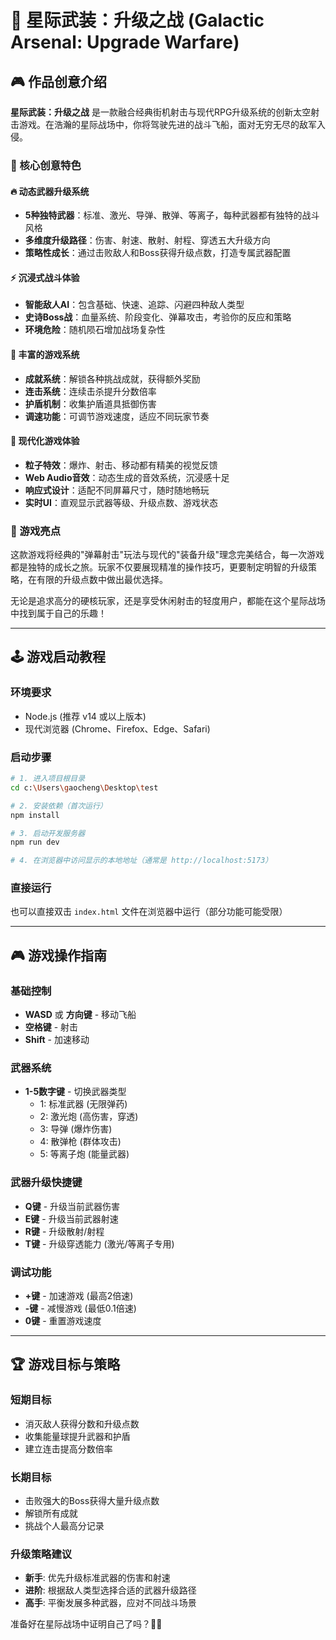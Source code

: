 # 🚀 星际武装：升级之战 (Galactic Arsenal: Upgrade Warfare)

## 🎮 作品创意介绍

**星际武装：升级之战** 是一款融合经典街机射击与现代RPG升级系统的创新太空射击游戏。在浩瀚的星际战场中，你将驾驶先进的战斗飞船，面对无穷无尽的敌军入侵。

### 🌟 核心创意特色

#### 🔥 动态武器升级系统
- **5种独特武器**：标准、激光、导弹、散弹、等离子，每种武器都有独特的战斗风格
- **多维度升级路径**：伤害、射速、散射、射程、穿透五大升级方向
- **策略性成长**：通过击败敌人和Boss获得升级点数，打造专属武器配置

#### ⚡ 沉浸式战斗体验
- **智能敌人AI**：包含基础、快速、追踪、闪避四种敌人类型
- **史诗Boss战**：血量系统、阶段变化、弹幕攻击，考验你的反应和策略
- **环境危险**：随机陨石增加战场复杂性

#### 🎯 丰富的游戏系统
- **成就系统**：解锁各种挑战成就，获得额外奖励
- **连击系统**：连续击杀提升分数倍率
- **护盾机制**：收集护盾道具抵御伤害
- **调速功能**：可调节游戏速度，适应不同玩家节奏

#### 🎨 现代化游戏体验
- **粒子特效**：爆炸、射击、移动都有精美的视觉反馈
- **Web Audio音效**：动态生成的音效系统，沉浸感十足
- **响应式设计**：适配不同屏幕尺寸，随时随地畅玩
- **实时UI**：直观显示武器等级、升级点数、游戏状态

### 🎪 游戏亮点

这款游戏将经典的"弹幕射击"玩法与现代的"装备升级"理念完美结合，每一次游戏都是独特的成长之旅。玩家不仅要展现精准的操作技巧，更要制定明智的升级策略，在有限的升级点数中做出最优选择。

无论是追求高分的硬核玩家，还是享受休闲射击的轻度用户，都能在这个星际战场中找到属于自己的乐趣！

---

## 🕹️ 游戏启动教程

### 环境要求
- Node.js (推荐 v14 或以上版本)
- 现代浏览器 (Chrome、Firefox、Edge、Safari)

### 启动步骤
```bash
# 1. 进入项目根目录
cd c:\Users\gaocheng\Desktop\test

# 2. 安装依赖（首次运行）
npm install

# 3. 启动开发服务器
npm run dev

# 4. 在浏览器中访问显示的本地地址（通常是 http://localhost:5173）
```

### 直接运行
也可以直接双击 `index.html` 文件在浏览器中运行（部分功能可能受限）

---

## 🎮 游戏操作指南

### 基础控制
- **WASD** 或 **方向键** - 移动飞船
- **空格键** - 射击
- **Shift** - 加速移动

### 武器系统
- **1-5数字键** - 切换武器类型
  - 1: 标准武器 (无限弹药)
  - 2: 激光炮 (高伤害，穿透)
  - 3: 导弹 (爆炸伤害)
  - 4: 散弹枪 (群体攻击)
  - 5: 等离子炮 (能量武器)

### 武器升级快捷键
- **Q键** - 升级当前武器伤害
- **E键** - 升级当前武器射速
- **R键** - 升级散射/射程
- **T键** - 升级穿透能力 (激光/等离子专用)

### 调试功能
- **+键** - 加速游戏 (最高2倍速)
- **-键** - 减慢游戏 (最低0.1倍速)
- **0键** - 重置游戏速度

---

## 🏆 游戏目标与策略

### 短期目标
- 消灭敌人获得分数和升级点数
- 收集能量球提升武器和护盾
- 建立连击提高分数倍率

### 长期目标
- 击败强大的Boss获得大量升级点数
- 解锁所有成就
- 挑战个人最高分记录

### 升级策略建议
- **新手**: 优先升级标准武器的伤害和射速
- **进阶**: 根据敌人类型选择合适的武器升级路径
- **高手**: 平衡发展多种武器，应对不同战斗场景

准备好在星际战场中证明自己了吗？🌌✨
